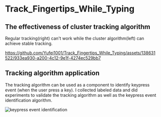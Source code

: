 # Track_Fingertips_While_Typing
## The effectiveness of cluster tracking algorithm
Regular tracking(right) can't work while the cluster algorithm(left) can achieve stable tracking.

https://github.com/Yufei1001/Track_Fingertips_While_Typing/assets/138631522/933ea930-a200-4c12-9e1f-4274ec529bb7

## Tracking algorithm application
The tracking algorithm can be used as a component to identify keypress event (when the user press a key).
I collected labeled data and did experiments to validate the tracking algorithm as well as the keypress event identification algorithm.

![keypress event identification](https://github.com/Yufei1001/Track_Fingertips_While_Typing/assets/138631522/de39fc08-ef49-4288-b227-d886f4c7b2e8)
